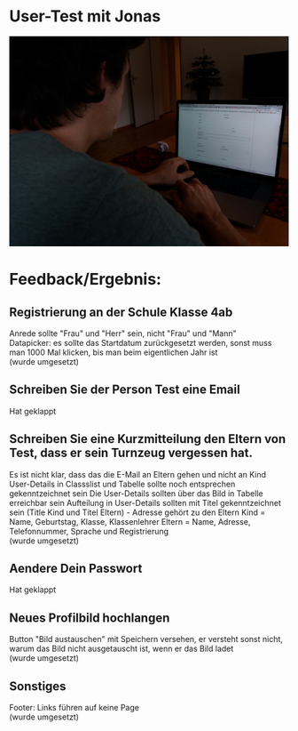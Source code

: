 <h1>User-Test mit Jonas</h1>

![alt text](UserTest_Jonas.jpg "Jonas")

<h1>Feedback/Ergebnis:</h1>

<h2>Registrierung an der Schule Klasse 4ab</h2>
Anrede sollte "Frau" und "Herr" sein, nicht "Frau" und "Mann"<br>
Datapicker: es sollte das Startdatum zurückgesetzt werden, sonst muss man 1000 Mal klicken, bis man beim eigentlichen Jahr ist<br>
(wurde umgesetzt)

<h2>Schreiben Sie der Person Test eine Email</h2>

Hat geklappt 

<h2>Schreiben Sie eine Kurzmitteilung den Eltern von Test, dass er sein Turnzeug vergessen hat.</h2>

Es ist nicht klar, dass das die E-Mail an Eltern gehen und nicht an Kind
User-Details in Classslist und Tabelle sollte noch entsprechen gekenntzeichnet sein
Die User-Details sollten über das Bild in Tabelle erreichbar sein
Aufteilung in User-Details sollten mit Titel gekenntzeichnet sein (Title Kind und Titel Eltern) - Adresse gehört zu den Eltern
Kind = Name, Geburtstag, Klasse, Klassenlehrer
Eltern = Name, Adresse, Telefonnummer, Sprache und Registrierung<br>
(wurde umgesetzt)

<h2>Aendere Dein Passwort</h2>

Hat geklappt

<h2>Neues Profilbild hochlangen</h2>

Button "Bild austauschen" mit Speichern versehen, er versteht sonst nicht, warum das Bild nicht ausgetauscht ist, wenn er das Bild ladet<br>
(wurde umgesetzt)

<h2>Sonstiges</h2>

Footer: Links führen auf keine Page<br>
(wurde umgesetzt)

